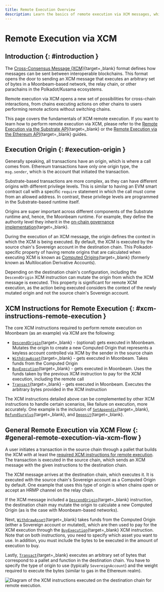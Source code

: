 ```yaml
---
title: Remote Execution Overview
description: Learn the basics of remote execution via XCM messages, which allow users to execute actions on other blockchains using accounts they control remotely via XCM.
---
```


# Remote Execution via XCM

## Introduction {: #introduction }

The [Cross-Consensus Message (XCM)](https://wiki.polkadot.network/docs/learn-crosschain){target=\_blank} format defines how messages can be sent between interoperable blockchains. This format opens the door to sending an XCM message that executes an arbitrary set of bytes in a Moonbeam-based network, the relay chain, or other parachains in the Polkadot/Kusama ecosystems.

Remote execution via XCM opens a new set of possibilities for cross-chain interactions, from chains executing actions on other chains to users performing remote actions without switching chains.

This page covers the fundamentals of XCM remote execution. If you want to learn how to perform remote execution via XCM, please refer to the [Remote Execution via the Substrate API](/builders/interoperability/xcm/remote-execution/substrate-calls/xcm-transactor-pallet/){target=\_blank} or the [Remote Execution via the Ethereum API](/builders/interoperability/xcm/xc20/send-xc20s/xtokens-precompile/){target=\_blank} guides.

## Execution Origin {: #execution-origin }

Generally speaking, all transactions have an origin, which is where a call comes from. Ethereum transactions have only one origin type, the `msg.sender`, which is the account that initiated the transaction.

Substrate-based transactions are more complex, as they can have different origins with different privilege levels. This is similar to having an EVM smart contract call with a specific `require` statement in which the call must come from an allowed address. In contrast, these privilege levels are programmed in the Substrate-based runtime itself.

Origins are super important across different components of the Substrate runtime and, hence, the Moonbeam runtime. For example, they define the authority level they inherit in the [on-chain governance implementation](/learn/features/governance/){target=\_blank}.

During the execution of an XCM message, the origin defines the context in which the XCM is being executed. By default, the XCM is executed by the source chain's Sovereign account in the destination chain. This Polkadot-specific property of having remote origins that are calculated when executing XCM is known as [Computed Origins](/builders/interoperability/xcm/remote-execution/computed-origins/){target=\_blank} (formerly known as Multilocation Derivative Accounts).

Depending on the destination chain's configuration, including the `DescendOrigin` XCM instruction can mutate the origin from which the XCM message is executed. This property is significant for remote XCM execution, as the action being executed considers the context of the newly mutated origin and not the source chain's Sovereign account.

## XCM Instructions for Remote Execution {: #xcm-instructions-remote-execution }

The core XCM instructions required to perform remote execution on Moonbeam (as an example) via XCM are the following:

 - [`DescendOrigin`](/builders/interoperability/xcm/core-concepts/instructions/#descend-origin){target=\_blank} - (optional) gets executed in Moonbeam. Mutates the origin to create a new Computed Origin that represents a keyless account controlled via XCM by the sender in the source chain
 - [`WithdrawAsset`](/builders/interoperability/xcm/core-concepts/instructions/#withdraw-asset){target=\_blank} - gets executed in Moonbeam. Takes funds from the Computed Origin
 - [`BuyExecution`](/builders/interoperability/xcm/core-concepts/instructions/#buy-execution){target=\_blank} - gets executed in Moonbeam. Uses the funds taken by the previous XCM instruction to pay for the XCM execution, including the remote call
 - [`Transact`](/builders/interoperability/xcm/core-concepts/instructions/#transact){target=\_blank} - gets executed in Moonbeam. Executes the arbitrary bytes provided in the XCM instruction

The XCM instructions detailed above can be complemented by other XCM instructions to handle certain scenarios, like failure on execution, more accurately. One example is the inclusion of [`SetAppendix`](/builders/interoperability/xcm/core-concepts/instructions/#set-appendix){target=\_blank}, [`RefundSurplus`](/builders/interoperability/xcm/core-concepts/instructions/#refund-surplus){target=\_blank}, and [`Deposit`](/builders/interoperability/xcm/core-concepts/instructions/#deposit-asset){target=\_blank}.

## General Remote Execution via XCM Flow {: #general-remote-execution-via-xcm-flow }

A user initiates a transaction in the source chain through a pallet that builds the XCM with at least the [required XCM instructions for remote execution](#xcm-instructions-remote-execution). The transaction is executed in the source chain, which sends an XCM message with the given instructions to the destination chain.

The XCM message arrives at the destination chain, which executes it. It is executed with the source chain's Sovereign account as a Computed Origin by default. One example that uses this type of origin is when chains open or accept an HRMP channel on the relay chain.

If the XCM message included a [`DescendOrigin`](/builders/interoperability/xcm/core-concepts/instructions/#descend-origin){target=\_blank} instruction, the destination chain may mutate the origin to calculate a new Computed Origin (as is the case with Moonbeam-based networks).

Next, [`WithdrawAsset`](/builders/interoperability/xcm/core-concepts/instructions/#withdraw-asset){target=\_blank} takes funds from the Computed Origin (either a Sovereign account or mutated), which are then used to pay for the XCM execution through the [`BuyExecution`](/builders/interoperability/xcm/core-concepts/instructions/#buy-execution){target=\_blank} XCM instruction. Note that on both instructions, you need to specify which asset you want to use. In addition, you must include the bytes to be executed in the amount of execution to buy.

Lastly, [`Transact`](/builders/interoperability/xcm/core-concepts/instructions/#transact){target=\_blank} executes an arbitrary set of bytes that correspond to a pallet and function in the destination chain. You have to specify the type of origin to use (typically `SovereignAccount`) and the weight required to execute the bytes (similar to gas in the Ethereum realm).

![Diagram of the XCM instructions executed on the destination chain for remote execution.](/images/builders/interoperability/xcm/remote-execution/overview/overview-1.webp)

